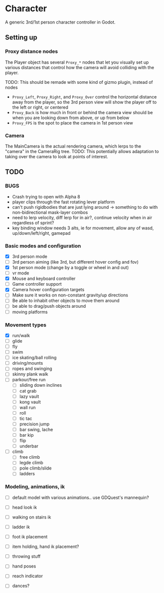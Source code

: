 # Character

A generic 3rd/1st person character controller in Godot.


## Setting up

### Proxy distance nodes

The Player object has several `Proxy_*` nodes that let you visually set up various
distances that control how the camera will avoid colliding with the player.

TODO: This should be remade with some kind of gizmo plugin, instead of nodes 

- `Proxy_Left`, `Proxy_Right`, and `Proxy_Over` control the horizontal distance away from the player, so
  the 3rd person view will show the player off to the left or right, or centered
- `Proxy_Back` is how much in front or behind the camera view should be when you are looking down
  from above, or up from below
- `Proxy_FPS` is the spot to place the camera in 1st person view


### Camera

The MainCamera is the actual rendering camera, which lerps to the "camera" in the CameraRig tree.
TODO: This potentially allows adaptation to taking over the camera to look at points of interest.


## TODO

### BUGS
- Crash trying to open with Alpha 8
- player clips through the fast rotating lever platform
- can't push rigidbodies that are just lying around -> something to do with non-bidirectional mask-layer combos
- need to lerp velocity, diff lerp for in air?, continue velocity when in air regardless of sprint?
- key binding window needs 3 alts, ie for movement, allow any of wasd, up/down/left/right, gamepad

### Basic modes and configuration
- [x] 3rd person mode
- [ ] 3rd person aiming (like 3rd, but different hover config and fov)
- [x] 1st person mode (change by a toggle or wheel in and out)
- [ ] vr mode
- [x] Mouse and keyboard controller
- [ ] Game controller support
- [x] Camera hover configuration targets
- [ ] Make sure it works on non-constant gravity/up directions
- [ ] Be able to inhabit other objects to move them around
- [ ] be able to drag/push objects around
- [ ] moving platforms

### Movement types
- [x] run/walk
- [ ] glide
- [ ] fly
- [ ] swim
- [ ] ice skating/ball rolling
- [ ] driving/mounts
- [ ] ropes and swinging
- [ ] skinny plank walk
- [ ] parkour/free run
  - [ ] sliding down inclines
  - [ ] cat grab
  - [ ] lazy vault
  - [ ] kong vault
  - [ ] wall run
  - [ ] roll
  - [ ] tic tac
  - [ ] precision jump
  - [ ] bar swing, lache
  - [ ] bar kip
  - [ ] flip
  - [ ] underbar
- [ ] climb
  - [ ] free climb
  - [ ] legde climb
  - [ ] pole climb/slide
  - [ ] ladders

### Modeling, animations, ik
- [ ] default model with various animations.. use GDQuest's mannequin?
- [ ] head look ik
- [ ] walking on stairs ik
- [ ] ladder ik
- [ ] foot ik placement
- [ ] item holding, hand ik placement?
- [ ] throwing stuff
- [ ] hand poses
- [ ] reach indicator
- [ ] dances?

